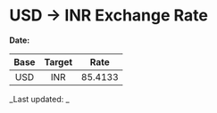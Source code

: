 # USD → INR Exchange Rate

**Date:** 

| Base | Target | Rate  |
|:----:|:------:|:-----:|
| USD  | INR    | 85.4133 |

_Last updated: _